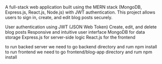A full-stack web application built using the MERN stack (MongoDB, Express.js, React.js, Node.js) with JWT authentication. This project allows users to sign in, create, and edit blog posts securely.


User authentication using JWT (JSON Web Token)
Create, edit, and delete blog posts
Responsive and intuitive user interface
MongoDB for data storage
Express.js for server-side logic
React.js for the frontend

to run backed server we need to go backend directory and rum npm install
to run frontend we need to go frontend/blog-app directory and rum npm install
